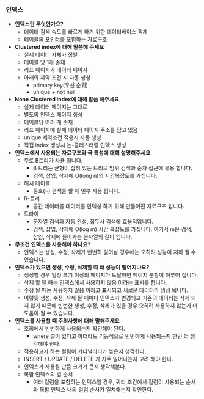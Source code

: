 ### 인덱스
- **인덱스란 무엇인가요?**
	- 데이터 검색 속도를 빠르게 하기 위한 데이터베이스 객체
	- 테이블의 포인터를 포함하는 자료구조
- **Clustered index에 대해 말씀해 주세요**
	- 실제 데이터 자체가 정렬
	- 테이블 당 1개 존재
	- 리프 페이지가 데이터 페이지
	- 아래의 제약 조건 시 자동 생성
		- primary key(우선 순위)
		- unique + not null
- **None Clustered index에 대해 말씀 해주세요**
	- 실제 데이터 페이지는 그대로
	- 별도의 인덱스 페이지 생성
	- 테이블당 여러 개 존재
	- 리프 페이지에 실제 데이터 페이지 주소를 담고 있음
	- unique 제약조건 적용시 자동 생성
	- 직접 index 생성시 논-클러스터링 인덱스 생성
- **인덱스에서 사용되는 자료구조와 극 특성에 대해 설명해주세요**
	- 주로 B트리가 사용 됩니다.
		- B 트리는 균형이 잡혀 있는 트리로 범위 검색과 순차 접근에 유용 합니다.
		- 검색, 삽입, 삭제에 O(long n)의 시간복잡도를 가집니다.
	- 해시 테이블
		- 등호(=) 검색을 할 때 일부 사용 됩니다.
	- R-트리 
		- 공간 데이터를 데이터를 인덱싱 하기 위해 만들어진 자료구조 입니다.
	- 트라이
		- 문자열 검색과 자동 완성, 접두사 검색에 효율적입니다.
		- 검색, 삽입, 삭제에 O(log m) 시간 복잡도를 가집니다. 여기서 m은 검색, 삽입, 삭제에 들어가는 문자열의 길이 입니다. 
- **무조건 인덱스를 사용해야 하나요?**
	- 인덱스는 생성, 수정, 삭제가 빈번히 일어날 경우에는 오히려 성능이 저하 될 수 있습니다. 
- **인덱스가 있으면 생성, 수정, 삭제할 때 왜 성능이 떨어지나요?**
	- 생성할 경우 일정 크기 이상의 페이지가 도달하면 페이지 분할이 이루어 집니다.
	- 삭제 할 될 때는 인덱스에서 사용하지 않음 이라는 표시를 합니다.
	- 수정 될 때는 사용하지 않음 이라고 표시되고 새로운 데이터가 생성 됩니다.
	- 이렇듯 생성, 수정, 삭제 될 때마다 인덱스가 변경되고 기존의 데이터는 삭제 되지 않기 때문에 빈번한 생성, 수정, 삭제가 있을 경우 오히려 사용하지 않는게 더 도움이 될 수 있습니다.
- **인덱스를 사용할 때 주의사항에 대해 말해주세요**
	- 조회에서 빈번하게 사용되는지 확인해야 된다.
		- where 절이 있다고 하더라도 기능적으로 빈번하게 사용되는지 한번 더 생각해야 한다.
	- 적용하고자 하는 컬럼이 카디널리티가 높은지 생각한다.
	- INSERT / UPDATE / DELETE 가 자주 일어나는지 고려 해야 한다.
	- 인덱스가 사용될 만큼 크기가 큰지 생각해본다.
	- 복합 인덱스의 열 순서 
		- 여러 컬럼을 포함하는 인덱스일 경우, 쿼리 조건에서 컬럼이 사용되는 순서와 복합 인덱스 내의 컬럼 순서가 일치해는지 확인한다.